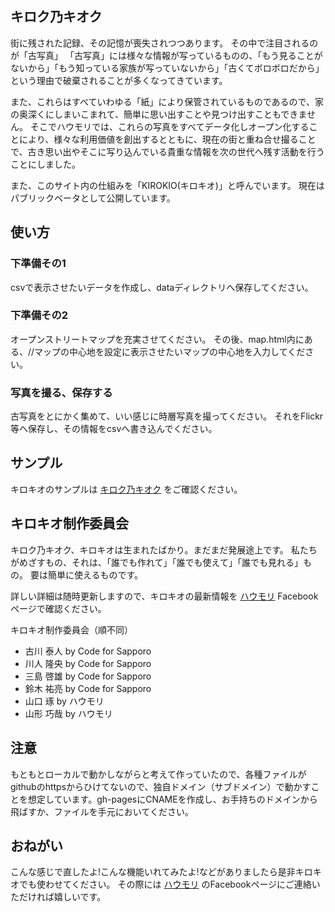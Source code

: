 ## キロク乃キオク

街に残された記録、その記憶が喪失されつつあります。
その中で注目されるのが「古写真」
「古写真」には様々な情報が写っているものの、「もう見ることがないから」「もう知っている家族が写っていないから」「古くてボロボロだから」という理由で破棄されることが多くなってきています。

また、これらはすべていわゆる「紙」により保管されているものであるので、家の奥深くにしまいこまれて、簡単に思い出すことや見つけ出すこともできません。
そこでハウモリでは、これらの写真をすべてデータ化しオープン化することにより、様々な利用価値を創出するとともに、現在の街と重ね合せ撮ることで、古き思い出やそこに写り込んでいる貴重な情報を次の世代へ残す活動を行うことにしました。

また、このサイト内の仕組みを「KIROKIO(キロキオ)」と呼んでいます。
現在はパブリックベータとして公開しています。

## 使い方

### 下準備その1

csvで表示させたいデータを作成し、dataディレクトリへ保存してください。

### 下準備その2

オープンストリートマップを充実させてください。
その後、map.html内にある、//マップの中心地を設定に表示させたいマップの中心地を入力してください。

### 写真を撮る、保存する

古写真をとにかく集めて、いい感じに時層写真を撮ってください。
それをFlickr等へ保存し、その情報をcsvへ書き込んでください。

## サンプル

キロキオのサンプルは [キロク乃キオク](http://kirokio.howmori.org/) をご確認ください。

## キロキオ制作委員会

キロク乃キオク、キロキオは生まれたばかり。まだまだ発展途上です。
私たちがめざすもの、それは、「誰でも作れて」「誰でも使えて」「誰でも見れる」もの。
要は簡単に使えるものです。

詳しい詳細は随時更新しますので、キロキオの最新情報を [ハウモリ](https://www.facebook.com/howmori/) Facebookページで確認ください。

キロキオ制作委員会（順不同）

- 古川 泰人 by Code for Sapporo
- 川人 隆央 by Code for Sapporo
- 三島 啓雄 by Code for Sapporo
- 鈴木 祐亮 by Code for Sapporo
- 山口 琢 by ハウモリ
- 山形 巧哉 by ハウモリ

## 注意

もともとローカルで動かしながらと考えて作っていたので、各種ファイルがgithubのhttpsからひけてないので、独自ドメイン（サブドメイン）で動かすことを想定しています。gh-pagesにCNAMEを作成し、お手持ちのドメインから飛ばすか、ファイルを手元においてください。

## おねがい

こんな感じで直したよ!こんな機能いれてみたよ!などがありましたら是非キロキオでも使わせてください。
その際には [ハウモリ](https://www.facebook.com/howmori/) のFacebookページにご連絡いただければ嬉しいです。
